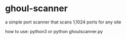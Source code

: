# ghoul-scanner
a simple port scanner that scans 1,1024 ports for any site
                                                                                                                                        
how to use: python3 or python ghoulscanner.py
